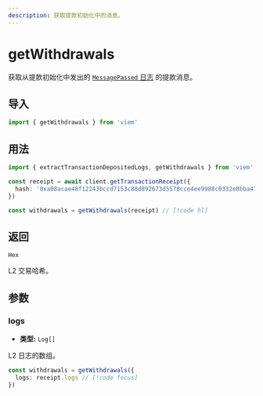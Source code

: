 ```yaml
---
description: 获取提款初始化中的消息。
---
```


# getWithdrawals

获取从提款初始化中发出的 [`MessagePassed` 日志](https://github.com/ethereum-optimism/optimism/blob/9f73402cb4341f7cfa83bf79769c8dddd9b014c0/packages/contracts-bedrock/src/L2/L2ToL1MessagePasser.sol#L29-L45) 的提款消息。

## 导入

```ts
import { getWithdrawals } from 'viem'
```

## 用法

```ts
import { extractTransactionDepositedLogs, getWithdrawals } from 'viem'

const receipt = await client.getTransactionReceipt({
  hash: '0xa08acae48f12243bccd7153c88d892673d5578cce4ee9988c0332e8bba47436b',
})

const withdrawals = getWithdrawals(receipt) // [!code hl]
```

## 返回

`Hex`

L2 交易哈希。

## 参数

### logs

- **类型:** `Log[]`

L2 日志的数组。

```ts
const withdrawals = getWithdrawals({ 
  logs: receipt.logs // [!code focus]
})
```